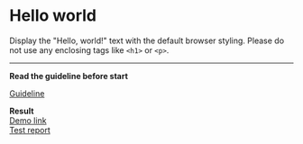 # Hello world

Display the "Hello, world!" text with the default browser styling. Please do not 
use any enclosing tags like `<h1>` or `<p>`.
___
**Read the guideline before start**

[Guideline](https://github.com/mate-academy/layout_task-guideline/blob/master/README.md)

**Result** <br>
[Demo link](https://Batsenko.github.io/layout_hello-world/) <br>
[Test report](https://Batsenko.github.io/layout_hello-world/report/html_report/)
